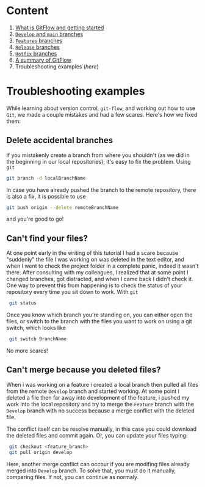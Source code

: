 # **Content**

1. [What is GitFlow and getting started](./Intro%20to%20Git%20Flow.md)
2. [`Develop` and `main` branches](./)
3. [`Features` branches](./)
4. [`Release` branches](./) 
5. [`Hotfix` branches](./)
6. [A summary of GitFlow](./A%20Summary%20of%20Git%20Flow.md) 
7. Troubleshooting examples (_here_)


# **Troubleshooting examples**

While learning about version control, `git-flow`, and working out how to use `Git`, we made a couple mistakes and had a few scares. Here's how we fixed them: 

## Delete accidental branches 
If you mistakenly create a branch from where you shouldn't (as we did in the beginning in our local repositories), it's easy to fix the problem. Using `git`
``` bash
git branch -d localBranchName
```
In case you have already pushed the branch to the remote repository, there is also a fix, it is possible to use
``` bash
git push origin --delete remoteBranchName
```
and you're good to go!

## Can't find your files? 
At one point early in the writing of this tutorial I had a scare because "suddenly" the file I was working on was deleted in the text editor, and when I went to check the project folder in a complete panic, indeed it wasn't there. After consulting with my colleagues, I realized that at some point I changed branches, got distracted, and when I came back I didn't check it. One way to prevent this from happening is to check the status of your repository every time you sit down to work. With `git`
``` bash
 git status
```
Once you know which branch you're standing on, you can either open the files, or switch to the branch with the files you want to work on using a git switch, which looks like
```bash
 git switch BranchName
```
No more scares!

## Can't merge because you deleted files?  
When i was working on a feature i created a local branch then pulled all files from the remote `Develop` branch and started working. At some point i deleted a file then far away into development of the feature, i pushed my work into the local repository and try to merge the `Feature` branch with the `Develop` branch with no success because a merge conflict with the deleted file.

The conflict itself can be resolve manually, in this case you could download the deleted files and commit again. Or, you can update your files typing: 

```bash
 git checkout <feature_branch>
 git pull origin develop 
```
Here, another merge conflict can occour if you are modifing files already merged into `Develop` branch. To solve that, you must do it manually, comparing files. If not, you can continue as normaly.  